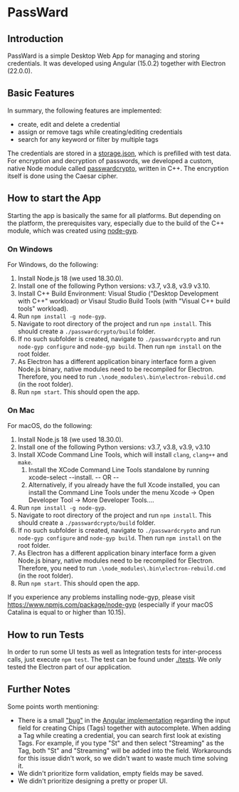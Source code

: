 # PassWard

## Introduction
PassWard is a simple Desktop Web App for managing and storing credentials. It was developed using Angular (15.0.2) together with Electron (22.0.0).

## Basic Features
In summary, the following features are implemented:
* create, edit and delete a credential
* assign or remove tags while creating/editing credentials
* search for any keyword or filter by multiple tags

The credentials are stored in a [storage.json](src/storage.json), which is prefilled with test data. For encryption and decryption of passwords, we developed a custom, native Node module called [passwardcrypto](passwardcrypto/addon.cc), written in C++. The encryption itself is done using the Caesar cipher. 

## How to start the App
Starting the app is basically the same for all platforms. But depending on the platform, the prerequisites vary, especially due to the build of the C++ module, which was created using [node-gyp](https://www.npmjs.com/package/node-gyp).

### On Windows
For Windows, do the following:

1. Install Node.js 18 (we used 18.30.0).
2. Install one of the following Python versions: v3.7, v3.8, v3.9 v3.10.
3. Install C++ Build Environment: Visual Studio ("Desktop Development with C++" workload) *or* Visaul Studio Build Tools (with "Visual C++ build tools" workload).
4. Run `npm install -g node-gyp`.
5. Navigate to root directory of the project and run `npm install`. This should create a `./passwardcrypto/build` folder.
6. If no such subfolder is created, navigate to `./passwardcrypto` and run `node-gyp configure` and `node-gyp build`. Then run `npm install` on the root folder.
7. As Electron has a different application binary interface form a given Node.js binary, native modules need to be recompiled for Electron. Therefore, you need to run `.\node_modules\.bin\electron-rebuild.cmd` (in the root folder).
8. Run `npm start`. This should open the app.


### On Mac
For macOS, do the following:

1. Install Node.js 18 (we used 18.30.0).
2. Install one of the following Python versions: v3.7, v3.8, v3.9, v3.10
3. Install XCode Command Line Tools, which will install `clang`, `clang++` and `make`. 
   1. Install the XCode Command Line Tools standalone by running xcode-select --install. -- OR --
   2. Alternatively, if you already have the full Xcode installed, you can install the Command Line Tools under the menu Xcode -> Open Developer Tool -> More Developer Tools....
4. Run `npm install -g node-gyp`.
5. Navigate to root directory of the project and run `npm install`. This should create a `./passwardcrypto/build` folder.
6. If no such subfolder is created, navigate to `./passwardcrypto` and run `node-gyp configure` and `node-gyp build`. Then run `npm install` on the root folder.
7. As Electron has a different application binary interface form a given Node.js binary, native modules need to be recompiled for Electron. Therefore, you need to run `.\node_modules\.bin\electron-rebuild.cmd` (in the root folder).
8. Run `npm start`. This should open the app.

If you experience any problems installing node-gyp, please visit https://www.npmjs.com/package/node-gyp (especially if your macOS Catalina is equal to or higher than 10.15).

## How to run Tests
In order to run some UI tests as well as Integration tests for inter-process calls, just execute `npm test`.
The test can be found under [./tests](tests/main.spec.ts). We only tested the Electron part of our application.


## Further Notes
Some points worth mentioning:

* There is a small ["bug"](https://github.com/angular/components/issues/13574) in the [Angular implementation](https://material.angular.io/components/chips/overview#chips-autocomplete) regarding the input field for creating Chips (Tags) together with autocomplete. When adding a Tag while creating a credential, you can search first look at existing Tags. For example, if you type "St" and then select "Streaming" as the Tag, both "St" and "Streaming" will be added into the field. Workarounds for this issue didn't work, so we didn't want to waste much time solving it.
* We didn't prioritize form validation, empty fields may be saved.
* We didn't prioritize designing a pretty or proper UI.
